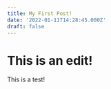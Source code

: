 ```yaml
---
title: My First Post!
date: '2022-01-11T14:28:45.000Z'
draft: false
---
```






# This is an edit!


This is a test!
